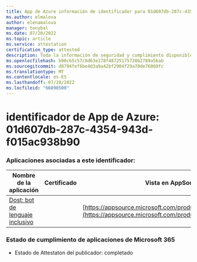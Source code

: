 ```yaml
---
title: App de Azure información de identificador para 01d607db-287c-4354-943d-f015ac938b90
ms.author: elmalova
author: elenamalova
manager: tonybal
ms.date: 07/20/2022
ms.topic: article
ms.service: attestation
certification_type: attested
description: Toda la información de seguridad y cumplimiento disponible para 01d607db-287c-4354-943d-f015ac938b90.
ms.openlocfilehash: b90c65c57c8d63e178f48725175720b2789a56ab
ms.sourcegitcommit: d8794fef6be4d3a9a42bf2904f29a70de76069fc
ms.translationtype: MT
ms.contentlocale: es-ES
ms.lasthandoff: 07/20/2022
ms.locfileid: "66898500"
---
```

# <a name="azure-app-id-01d607db-287c-4354-943d-f015ac938b90"></a>identificador de App de Azure: 01d607db-287c-4354-943d-f015ac938b90


### <a name="apps-associated-with-this-id"></a>Aplicaciones asociadas a este identificador:
| **Nombre de la aplicación** | **Certificado** | **Vista en AppSource** |
|--------------|---------------|-----------------------|
| [Dost: bot de lenguaje inclusivo](../forward/WA200004214.md) |  | [https://appsource.microsoft.com/product/office/WA200004214](https://appsource.microsoft.com/product/office/WA200004214) |

### <a name="microsoft-365-app-compliance-status"></a>Estado de cumplimiento de aplicaciones de Microsoft 365
- Estado de Attestaton del publicador: completado
